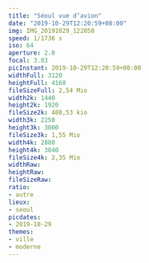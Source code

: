 ```yaml
---
title: "Séoul vue d’avion"
date: "2019-10-29T12:20:59+08:00"
img: IMG_20191029_122058
speed: 1/1736 s
iso: 64
aperture: 2.0
focal: 3.83
picInstant: 2019-10-29T12:20:59+08:00
widthFull: 3120
heightFull: 4160
fileSizeFull: 2,54 Mio
width2k: 1440
height2k: 1920
fileSize2k: 480,53 kio
width3k: 2250
height3k: 3000
fileSize3k: 1,55 Mio
width4k: 2880
height4k: 3840
fileSize4k: 2,35 Mio
widthRaw: 
heightRaw: 
fileSizeRaw: 
ratio:
- autre
lieux:
- seoul
picdates:
- 2019-10-29
themes:
- ville
- moderne
---
```



